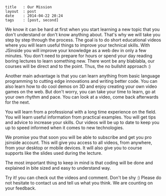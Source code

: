 ```
title	: Our Mission
layout	: post
date	: 2014-04-22 20:24
tags    : [post, second]
```

We know it can be hard at first when you start learning a new topic that you don't understand
or don't know anything about.
That's why we will take you step by step through the process. 
The goal is to do short educational videos where you will learn useful things to improve your
technical skills. 
With JSinside you will improve your knowledge as a web dev in only a few  minutes. 
You don't need to prepare for hours or spend your day reading boring lectures to learn something new. 
There wont be any blablabla, our courses will be direct and to the point. 
Thus, the no bullshit approach :)

Another main advantage is that you can learn anything from basic language programming 
to cutting edge innovations and writing better code.
You can also learn how to do cool demos on 3D and enjoy creating your own video games on the web.
But don't worry, you can take your time to learn, go at your own rhythm and pace.
You can look at a video, come back afterwards for the next.

You will learn from a professional with a long time experience on the field.
You will learn useful information from practical examples.
You will get tips and advice to increase your skills.
Our videos will be up to date to keep you up to speed informed when it comes to new technologies.

We promise you that soon you will be able to subscribe and get you pro jsinside account.
This will give you access to all videos, from anywhere, from your desktop or mobile devices.
It will also give you to course supports like the slides used during the lecture.

The most important thing to keep in mind is that coding will be done 
and explained in bite sized and easy to understand way.

Try it! you can check out the videos and comment. Don't be shy :)
Please do not hesitate to contact us and tell us what you think. We are counting on your feedback.
